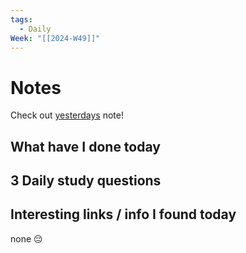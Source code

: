 ```yaml
---
tags:
  - Daily
Week: "[[2024-W49]]"
---
```


# Notes

Check out [yesterdays](2024-12-04) note!

## What have I done today

## 3 Daily study questions

## Interesting links / info I found today

none 😔
